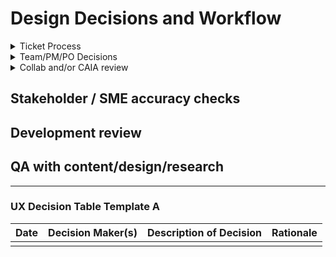# Design Decisions and Workflow

<details>
  
<summary>Ticket Process</summary>

### Ticket Creation
- Ticket creation is not exclusive to PMs - Anyone on the team can create a ticket!
- A ticket should include:
  - Background: Why we are doing this work and any important context
  - Benefit to the Veteran: To continually base our work around user-centered outcomes
  - Resource links: Anything the assignee might need to reference in order to complete the ticket
  - Tasks: A checklist of action items that must be completed before closing the ticket
  - Acceptance criteria: The definition of done for the ticket. This criteria must be met before closing the ticket.
- Refer to the team's [definition of ready](https://docs.google.com/presentation/d/1v32urMBT9IU7BBZHuLJN3Tap4dTTxSlbxQ38dFWtpYg/edit#slide=id.g2b7676c8a1f_0_0) before starting work on a ticket

### Ticket Refinement and Pointing
- Tickets should be refined prior to being pointed
  - If you're unsure of ticket content and completeness, either have the team review it async via Slack or in biweekly backlog refinement  
- Tickets should be pointed prior to being self-assigned
  - Refer to the team's [guidelines on how to point tickets](https://docs.google.com/presentation/d/1v32urMBT9IU7BBZHuLJN3Tap4dTTxSlbxQ38dFWtpYg/edit#slide=id.g2652fddd673_0_311)
- Optional but helpful tip: Put initials next to tasks indicating who will complete them if there are multiple assignees to one ticket

### Working On and Completing a Ticket
- Check off task items in the ticket as you complete them so all team members are aware of progress
- Leave comments on tickets to convey decisions made and/or artifacts created that are relevant to the ticket
- Refer to the team's guidelines for [definition of done](https://docs.google.com/presentation/d/1v32urMBT9IU7BBZHuLJN3Tap4dTTxSlbxQ38dFWtpYg/edit#slide=id.g2330c998e95_0_5) before closing a ticket

</details>

<details>
  
<summary>Team/PM/PO Decisions</summary>

### Team/PM Decisions

- It is up to the designer to seek out discussion time with the internal team as needed to keep projects moving along. This is why our work is able to be so autonomous - you're trusted to manage subtasks like this.
- Use Slack for small, straightforward questions or to decide whether a meeting is needed.
- The team has recurring meetings that may be used for smaller discussion points if not much time is needed:
  - Parking lot after stand-up
  - Backlog grooming and sprint planning typically don't run for the full allotted time and can allow for small discussions
  - Can use some time in team retro if your question or topic is still nebulous as far as next steps or how to accomplish
- Don't hesitate to schedule asynchronous meetings with appropriate team members to discuss and make decisions. This is often necessary at some point in the project timeline.
  - It's recommended to do this early on with engineers as you're ideating so they can flag any technical considerations or blockers.
 
### PO Decisions
- Our VA product owner (Patrick Bateman) manages several VA.gov teams. He doesn't need to (and doesn't have the time to) be aware of every detail of our projects but should be aware of the general direction and project timeline.
- Use the 10-10 team<>Product Lead bi-weekly touchbase meeting to update Patrick on any major developments for in-flight projects.
- Slack can also be used to communicate with Patrick for smaller questions that don't require a meeting. He may be slow to respond due to his schedule. If he'll be out for any significant amount of time, the DM puts this on the team calendar.
- There is a weekly PO/PM touchbase meeting that can be used for PO questions if needed. Let your PM know if you'd like them to bring something up to Patrick in that meeting.
  - The PMs post notes from this meeting in Github [here](https://github.com/department-of-veterans-affairs/va.gov-team/tree/master/products/health-care/application/va-application/Meetings/PO_PM%20meeting%20notes).
- If you need to schedule any asynchronous time with Patrick, let the DM (Emily) know so she can schedule it.

</details>

<details>

<summary>Collab and/or CAIA review</summary>

### Collaboration Cycle
- Since the nature of our work is typically making updates to existing forms or creating new products/features that have a government mandated deadline, we often don't use the collaboration cycle.
- If we were working on a new major feature or form that didn't have a tight deadline and incorporated components and integrations that we net new to the team, this would be an appropriate use case for the collab cycle.
- For more info on the collaboration cycle, how to kick off and how to navigate all the steps, see [Platform documentation](https://depo-platform-documentation.scrollhelp.site/collaboration-cycle/).

### CAIA Review
- We must have a content SME from CAIA review our work any time that content is changing.
- The typical cycle for a health enrollment project involves CAIA review instead of the full collaboration cycle.
- See our [content collaboration process](https://github.com/department-of-veterans-affairs/va.gov-team/blob/master/products/health-care/application/va-application/ux-team/process-content-collab.md) for more info on what to do to set up for CAIA review, how to submit a ticket, and how to collaborate with content SMEs.

</details>

## Stakeholder / SME accuracy checks
## Development review
## QA with content/design/research



-----

### UX Decision Table Template A

| Date | Decision Maker(s) | Description of Decision | Rationale |
|------|-------------------|-------------------------|-----------|
|      |                   |                         |           |
